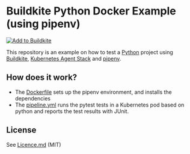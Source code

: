 # Buildkite Python Docker Example (using pipenv)

[![Add to Buildkite](https://buildkite.com/button.svg)](https://buildkite.com/new)

This repository is an example on how to test a [Python](https://python.org) project using [Buildkite](https://buildkite.com/), [Kubernetes Agent Stack](https://github.com/buildkite/agent-stack-k8s/tree/v2) and [pipenv](https://github.com/kennethreitz/pipenv).

## How does it work?

* The [Dockerfile](Dockerfile) sets up the pipenv environment, and installs the dependencies
* The [pipeline.yml](.buildkite/pipeline.yml) runs the pytest tests in a Kubernetes pod based on python and reports the test results with JUnit.

## License

See [Licence.md](Licence.md) (MIT)

